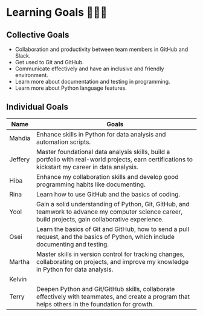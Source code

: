 # Learning Goals 🧑🏽‍💻

## Collective Goals

- Collaboration and productivity between team members in GitHub and Slack.
- Get used to Git and GitHub.
- Communicate effectively and have an inclusive and friendly environment.
- Learn more about documentation and testing in programming.
- Learn more about Python language features.

## Individual Goals

| Name    | Goals                                                                                                                          |
| ------- | ------------------------------------------------------------------------------------------------------------------------------ |
| Mahdia  | Enhance skills in Python for data analysis and automation scripts.                                                             |
| Jeffery | Master foundational data analysis skills, build a portfolio with real-world projects, earn certifications to kickstart my career in data analysis.|
| Hiba    | Enhance my collaboration skills and develop good programming habits like documenting.                                          |
| Rina    | Learn how to use GitHub and the basics of coding.                                                                              |
| Yool    | Gain a solid understanding of Python, Git, GitHub, and teamwork to advance my computer science career, build projects, gain collaborative experience.|
| Osei    | Learn the basics of Git and GitHub, how to send a pull request, and the basics of Python, which include documenting and testing. |
| Martha  | Master skills in version control for tracking changes, collaborating on projects, and improve my knowledge in Python for data analysis. |
| Kelvin  |                                                                                                                                |
| Terry   | Deepen Python and Git/GitHub skills, collaborate effectively with teammates, and create a program that helps others in the foundation for growth.|
